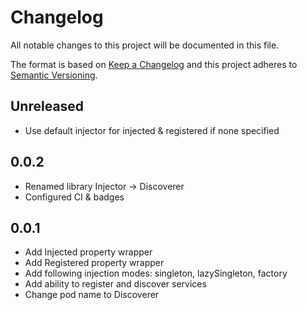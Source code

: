 # Changelog
All notable changes to this project will be documented in this file.

The format is based on [Keep a Changelog](http://keepachangelog.com/en/1.0.0/)
and this project adheres to [Semantic Versioning](http://semver.org/spec/v2.0.0.html).

## Unreleased
- Use default injector for injected & registered if none specified

## 0.0.2
- Renamed library Injector -> Discoverer
- Configured CI & badges

## 0.0.1
- Add Injected property wrapper
- Add Registered property wrapper
- Add following injection modes: singleton, lazySingleton, factory
- Add ability to register and discover services
- Change pod name to Discoverer
